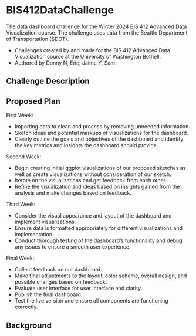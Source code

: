 # BIS412DataChallenge
The data dashboard challenge for the Winter 2024 BIS 412 Advanced Data Visualization course. The challenge uses data from the Seattle Department of Transportation (SDOT).
- Challenges created by and made for the BIS 412 Advanced Data Visualization course at the University of Washington Bothell.
- Authored by Donny N, Eric, Jaime Y, Sam.

## Challenge Description

## Proposed Plan
First Week:
- Importing data to clean and process by removing unneeded information.
- Sketch ideas and potential markups of visualizations for the dashboard.
- Clearly outline the goals and objectives of the dashboard and identify the key metrics and insights the dashboard should provide.

Second Week:
- Begin creating initial ggplot visualizations of our proposed sketches as well as create visualizations without consideration of our sketch.
- Iterate on the visualizations and get feedback from each other.
- Refine the visualization and ideas based on insights gained from the analysis and make changes based on feedback.

Third Week:
- Consider the visual appearance and layout of the dashboard and implement visualizations.
- Ensure data is formatted appropriately for different visualizations and implementation.
- Conduct thorough testing of the dashboard’s functionality and debug any issues to ensure a smooth user experience.

Final Week:
- Collect feedback on our dashboard.
- Make final adjustments to the layout, color scheme, overall design, and possible changes based on feedback.
- Evaluate user interface for user interface and clarity.
- Publish the final dashboard.
- Test the live version and ensure all components are functioning correctly.

## Background
